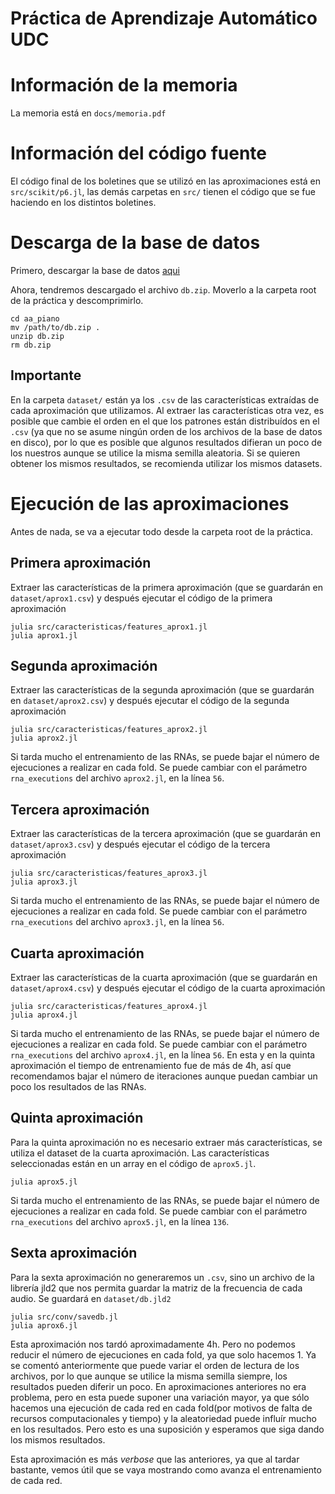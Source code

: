 # Práctica de Aprendizaje Automático UDC

# Información de la memoria

La memoria está en `docs/memoria.pdf`

# Información del código fuente 
El código final de los boletines que se utilizó en las aproximaciones está en `src/scikit/p6.jl`, las demás carpetas en `src/` tienen el código que se fue haciendo en los distintos boletines.

# Descarga de la base de datos
Primero, descargar la base de datos [aqui](https://udcgal-my.sharepoint.com/:u:/g/personal/jorge_hermo_gonzalez_udc_es/EQZaXepDQvpIm_FtS6BLYLABbuB1WPmMrtVLPa5rLTfCbg?e=kDgxmN)

Ahora, tendremos descargado el archivo `db.zip`. Moverlo a la carpeta root de la práctica y descomprimirlo.

```console
cd aa_piano
mv /path/to/db.zip .
unzip db.zip
rm db.zip
```
## Importante
En la carpeta `dataset/` están ya los `.csv` de las características extraídas de cada aproximación que utilizamos. Al extraer las características otra vez, es posible que cambie el orden en el que los patrones están distribuídos en el `.csv` (ya que no se asume ningún orden de los archivos de la base de datos en disco), por lo que es posible que algunos resultados difieran un poco de los nuestros aunque se utilice la misma semilla aleatoria. Si se quieren obtener los mismos resultados, se recomienda utilizar los mismos datasets.

# Ejecución de las aproximaciones
Antes de nada, se va a ejecutar todo desde la carpeta root de la práctica.

## Primera aproximación
Extraer las características de la primera aproximación (que se guardarán en `dataset/aprox1.csv`) y después ejecutar el código de la primera aproximación

```console
julia src/caracteristicas/features_aprox1.jl
julia aprox1.jl
```
## Segunda aproximación

Extraer las características de la segunda aproximación (que se guardarán en `dataset/aprox2.csv`) y después ejecutar el código de la segunda aproximación

```console
julia src/caracteristicas/features_aprox2.jl
julia aprox2.jl
```

Si tarda mucho el entrenamiento de las RNAs, se puede bajar el número de ejecuciones a realizar en cada fold. Se puede cambiar con el parámetro `rna_executions` del archivo `aprox2.jl`, en la línea `56`.

## Tercera aproximación

Extraer las características de la tercera aproximación (que se guardarán en `dataset/aprox3.csv`) y después ejecutar el código de la tercera aproximación

```console
julia src/caracteristicas/features_aprox3.jl
julia aprox3.jl
```

Si tarda mucho el entrenamiento de las RNAs, se puede bajar el número de ejecuciones a realizar en cada fold. Se puede cambiar con el parámetro `rna_executions` del archivo `aprox3.jl`, en la línea `56`.

## Cuarta aproximación

Extraer las características de la cuarta aproximación (que se guardarán en `dataset/aprox4.csv`) y después ejecutar el código de la cuarta aproximación

```console
julia src/caracteristicas/features_aprox4.jl
julia aprox4.jl
```

Si tarda mucho el entrenamiento de las RNAs, se puede bajar el número de ejecuciones a realizar en cada fold. Se puede cambiar con el parámetro `rna_executions` del archivo `aprox4.jl`, en la línea `56`. En esta y en la quinta aproximación el tiempo de entrenamiento fue de más de 4h, así que recomendamos bajar el número de iteraciones aunque puedan cambiar un poco los resultados de las RNAs.

## Quinta aproximación

Para la quinta aproximación no es necesario extraer más características, se utiliza el dataset de la cuarta aproximación. Las características seleccionadas están en un array en el código de `aprox5.jl`.

```console
julia aprox5.jl
```

Si tarda mucho el entrenamiento de las RNAs, se puede bajar el número de ejecuciones a realizar en cada fold. Se puede cambiar con el parámetro `rna_executions` del archivo `aprox5.jl`, en la línea `136`.

## Sexta aproximación

Para la sexta aproximación no generaremos un `.csv`, sino un archivo de la librería jld2 que nos permita guardar la matriz de la frecuencia de cada audio. Se guardará en `dataset/db.jld2`

```console
julia src/conv/savedb.jl
julia aprox6.jl
```

Esta aproximación nos tardó aproximadamente 4h. Pero no podemos reducir el número de ejecuciones en cada fold, ya que solo hacemos 1. Ya se comentó anteriormente que puede variar el orden de lectura de los archivos, por lo que aunque se utilice la misma semilla siempre, los resultados pueden diferir un poco. En aproximaciones anteriores no era problema, pero en esta puede suponer una variación mayor, ya que sólo hacemos una ejecución de cada red en cada fold(por motivos de falta de recursos computacionales y tiempo) y la aleatoriedad puede influír mucho en los resultados. Pero esto es una suposición y esperamos que siga dando los mismos resultados.

Esta aproximación es más *verbose* que las anteriores, ya que al tardar bastante, vemos útil que se vaya mostrando como avanza el entrenamiento de cada red.
